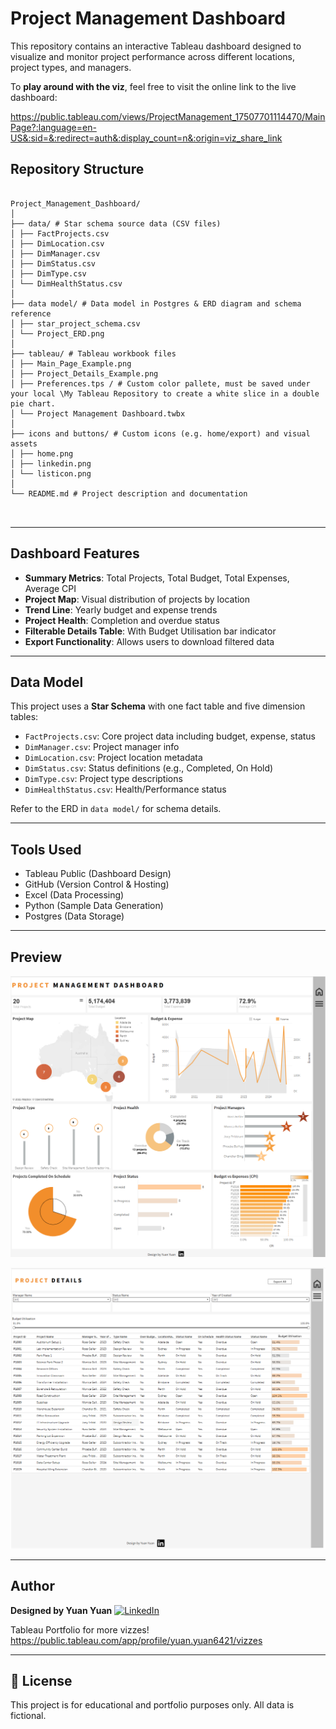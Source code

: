 # Project Management Dashboard

This repository contains an interactive Tableau dashboard designed to visualize and monitor project performance across different locations, project types, and managers.

To **play around with the viz**, feel free to visit the online link to the live dashboard:

https://public.tableau.com/views/ProjectManagement_17507701114470/MainPage?:language=en-US&:sid=&:redirect=auth&:display_count=n&:origin=viz_share_link

## Repository Structure
<pre lang="markdown"> <code>
Project_Management_Dashboard/
│
├── data/ # Star schema source data (CSV files)
│ ├── FactProjects.csv
│ ├── DimLocation.csv
│ ├── DimManager.csv
│ ├── DimStatus.csv
│ ├── DimType.csv
│ └── DimHealthStatus.csv
│
├── data model/ # Data model in Postgres & ERD diagram and schema reference
│ ├── star_project_schema.csv
│ └── Project_ERD.png
│
├── tableau/ # Tableau workbook files
│ ├── Main_Page_Example.png
│ ├── Project_Details_Example.png
│ ├── Preferences.tps / # Custom color pallete, must be saved under your local \My Tableau Repository to create a white slice in a double pie chart.
│ └── Project Management Dashboard.twbx
│
├── icons and buttons/ # Custom icons (e.g. home/export) and visual assets
│ ├── home.png
│ ├── linkedin.png
│ └── listicon.png
│
└── README.md # Project description and documentation

 </code> </pre>
---

## Dashboard Features

- **Summary Metrics**: Total Projects, Total Budget, Total Expenses, Average CPI
- **Project Map**: Visual distribution of projects by location
- **Trend Line**: Yearly budget and expense trends
- **Project Health**: Completion and overdue status
- **Filterable Details Table**: With Budget Utilisation bar indicator
- **Export Functionality**: Allows users to download filtered data

---

## Data Model

This project uses a **Star Schema** with one fact table and five dimension tables:

- `FactProjects.csv`: Core project data including budget, expense, status
- `DimManager.csv`: Project manager info
- `DimLocation.csv`: Project location metadata
- `DimStatus.csv`: Status definitions (e.g., Completed, On Hold)
- `DimType.csv`: Project type descriptions
- `DimHealthStatus.csv`: Health/Performance status

Refer to the ERD in `data model/` for schema details.

---

## Tools Used

- Tableau Public (Dashboard Design)
- GitHub (Version Control & Hosting)
- Excel (Data Processing)
- Python (Sample Data Generation)
- Postgres (Data Storage)

---

## Preview

![Main Dashboard](tableau/Main_Page_Example.png)


![Project Details](tableau/Project_Details_Example.png)

---

## Author

**Designed by Yuan Yuan**  [![LinkedIn](https://img.shields.io/badge/LinkedIn--blue?style=social&logo=linkedin)](www.linkedin.com/in/yuan-yuan-1728b32ba)


Tableau Portfolio for more vizzes! https://public.tableau.com/app/profile/yuan.yuan6421/vizzes


---

## 📄 License

This project is for educational and portfolio purposes only. All data is fictional.

